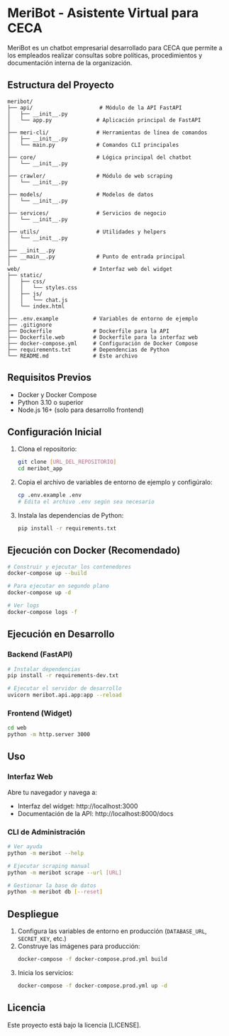 # MeriBot - Asistente Virtual para CECA

MeriBot es un chatbot empresarial desarrollado para CECA que permite a los empleados realizar consultas sobre políticas, procedimientos y documentación interna de la organización.

## Estructura del Proyecto

```
meribot/
├── api/                     # Módulo de la API FastAPI
│   ├── __init__.py
│   └── app.py              # Aplicación principal de FastAPI
│
├── meri-cli/               # Herramientas de línea de comandos
│   ├── __init__.py
│   └── main.py             # Comandos CLI principales
│
├── core/                   # Lógica principal del chatbot
│   └── __init__.py
│
├── crawler/                # Módulo de web scraping
│   └── __init__.py
│
├── models/                 # Modelos de datos
│   └── __init__.py
│
├── services/               # Servicios de negocio
│   └── __init__.py
│
├── utils/                  # Utilidades y helpers
│   └── __init__.py
│
├── __init__.py
├── __main__.py             # Punto de entrada principal
│
web/                       # Interfaz web del widget
├── static/
│   ├── css/
│   │   └── styles.css
│   ├── js/
│   │   └── chat.js
│   └── index.html
│
├── .env.example           # Variables de entorno de ejemplo
├── .gitignore
├── Dockerfile             # Dockerfile para la API
├── Dockerfile.web         # Dockerfile para la interfaz web
├── docker-compose.yml     # Configuración de Docker Compose
├── requirements.txt       # Dependencias de Python
└── README.md              # Este archivo
```

## Requisitos Previos

- Docker y Docker Compose
- Python 3.10 o superior
- Node.js 16+ (solo para desarrollo frontend)

## Configuración Inicial

1. Clona el repositorio:
   ```bash
   git clone [URL_DEL_REPOSITORIO]
   cd meribot_app
   ```

2. Copia el archivo de variables de entorno de ejemplo y configúralo:
   ```bash
   cp .env.example .env
   # Edita el archivo .env según sea necesario
   ```

3. Instala las dependencias de Python:
   ```bash
   pip install -r requirements.txt
   ```

## Ejecución con Docker (Recomendado)

```bash
# Construir y ejecutar los contenedores
docker-compose up --build

# Para ejecutar en segundo plano
docker-compose up -d

# Ver logs
docker-compose logs -f
```

## Ejecución en Desarrollo

### Backend (FastAPI)

```bash
# Instalar dependencias
pip install -r requirements-dev.txt

# Ejecutar el servidor de desarrollo
uvicorn meribot.api.app:app --reload
```

### Frontend (Widget)

```bash
cd web
python -m http.server 3000
```

## Uso

### Interfaz Web

Abre tu navegador y navega a:
- Interfaz del widget: http://localhost:3000
- Documentación de la API: http://localhost:8000/docs

### CLI de Administración

```bash
# Ver ayuda
python -m meribot --help

# Ejecutar scraping manual
python -m meribot scrape --url [URL]

# Gestionar la base de datos
python -m meribot db [--reset]
```

## Despliegue

1. Configura las variables de entorno en producción (`DATABASE_URL`, `SECRET_KEY`, etc.)
2. Construye las imágenes para producción:
   ```bash
   docker-compose -f docker-compose.prod.yml build
   ```
3. Inicia los servicios:
   ```bash
   docker-compose -f docker-compose.prod.yml up -d
   ```

## Licencia

Este proyecto está bajo la licencia [LICENSE].
